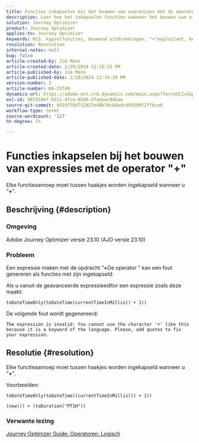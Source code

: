 ```yaml
---
title: Functies inkapselen bij het bouwen van expressies met de operator "+"
description: Leer hoe het inkapselen functies wanneer het bouwen van uitdrukkingen gebruikend de "+"exploitant fouten in Adobe Journey Optimizer versie 23.10 voorkomt.
solution: Journey Optimizer
product: Journey Optimizer
applies-to: Journey Optimizer
keywords: KCS, kapselfuncties, bouwend uitdrukkingen, "+"exploitant, het Oplossen van problemen, AJO versie 23.10, Adobe Journey Optimizer versie 23.10
resolution: Resolution
internal-notes: null
bug: false
article-created-by: Jim Menn
article-created-date: 2/29/2024 12:15:33 PM
article-published-by: Jim Menn
article-published-date: 2/29/2024 12:34:39 PM
version-number: 3
article-number: KA-23749
dynamics-url: https://adobe-ent.crm.dynamics.com/main.aspx?forceUCI=1&pagetype=entityrecord&etn=knowledgearticle&id=064c0037-fcd6-ee11-9079-6045bd006268
exl-id: 98fd19ef-b511-4fca-95d0-4faebac84bae
source-git-commit: dd19f78d752827e48b7dc68adcd95500f2ffbca0
workflow-type: tm+mt
source-wordcount: '127'
ht-degree: 2%

---
```


# Functies inkapselen bij het bouwen van expressies met de operator &quot;+&quot;


Elke functieaanroep moet tussen haakjes worden ingekapseld wanneer u &quot;<b>+</b>&quot;.

## Beschrijving {#description}


### Omgeving

Adobe Journey Optimizer versie 23.10 (AJO versie 23.10)

### Probleem

Een expressie maken met de opdracht &quot;<b>+</b>De operator &quot; kan een fout genereren als functies niet zijn ingekapseld.

Als u vanuit de geavanceerde expressieeditor een expressie zoals deze maakt:


```
toDateTimeOnly(toDateTime(currentTimeInMillis() + 1))
```


De volgende fout wordt gegenereerd:


```
The expression is invalid: You cannot use the character '+' like this because it is a keyword of the language. Please, add quotes to fix your expression.
```



## Resolutie {#resolution}


Elke functieaanroep moet tussen haakjes worden ingekapseld wanneer u &quot;<b>+</b>&quot;.

Voorbeelden:


```
toDateTimeOnly(toDateTime((currentTimeInMillis()) + 1))
```



```
(now()) + (toDuration("PT1H"))
```


### Verwante lezing

[Journey Optimizer Guide: Operatoren: Logisch](https://experienceleague.adobe.com/docs/journey-optimizer/using/orchestrate-journeys/building-advanced-conditions-journeys/syntax/operators.html#%2B-2)
